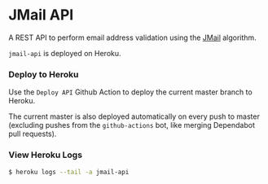 # JMail API

A REST API to perform email address validation
using the [JMail](https://www.rohannagar.com/jmail) algorithm.

`jmail-api` is deployed on Heroku.

### Deploy to Heroku

Use the `Deploy API` Github Action to deploy the current
master branch to Heroku.

The current master is also deployed automatically on every
push to master (excluding pushes from the `github-actions` bot,
like merging Dependabot pull requests).

### View Heroku Logs

```bash
$ heroku logs --tail -a jmail-api
```